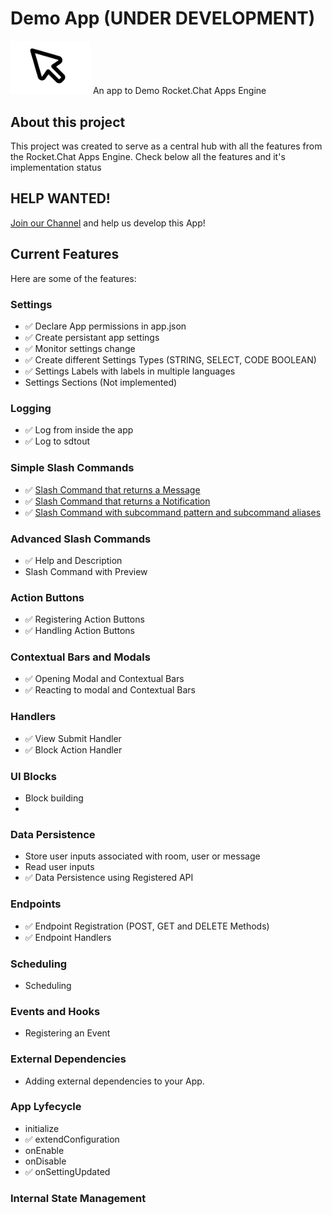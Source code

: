 # Demo App (UNDER DEVELOPMENT)
<img src="icon.png" width="128"/>
An app to Demo Rocket.Chat Apps Engine

## About this project
This project was created to serve as a central hub with all the features from the Rocket.Chat Apps Engine. Check below all the features and it's implementation status

## HELP WANTED!
[Join our Channel](https://open.rocket.chat/channel/Demo-App) and help us develop this App!


## Current Features
Here are some of the features:

### Settings
  - ✅ Declare App permissions in app.json
  - ✅ Create persistant app settings
  - ✅ Monitor settings change
  - ✅ Create different Settings Types (STRING, SELECT, CODE BOOLEAN)
  - ✅ Settings Labels with labels in multiple languages
  - Settings Sections (Not implemented)

### Logging
  - ✅ Log from inside the app
  - ✅ Log to sdtout

### Simple Slash Commands
  - ✅ [Slash Command that returns a Message](https://github.com/RocketChat/Rocket.Chat.Demo.App/wiki/Example-Slash-Command#message-example)
  - ✅ [Slash Command that returns a Notification](https://github.com/RocketChat/Rocket.Chat.Demo.App/wiki/Example-Slash-Command#notification-example)  
  - ✅ [Slash Command with subcommand pattern and subcommand aliases](https://github.com/RocketChat/Rocket.Chat.Demo.App/wiki/Example-Slash-Command#some-good-practices) 

### Advanced Slash Commands
  - ✅ Help and Description
  - Slash Command with Preview
### Action Buttons
  - ✅ Registering Action Buttons
  - ✅ Handling Action Buttons

### Contextual Bars and Modals
- ✅ Opening Modal and Contextual Bars
- ✅ Reacting to modal and Contextual Bars

### Handlers
- ✅ View Submit Handler
- ✅ Block Action Handler

### UI Blocks
  - Block building
  - 
### Data Persistence
- Store user inputs associated with room, user or message
- Read user inputs
- ✅ Data Persistence using Registered API

### Endpoints
- ✅ Endpoint Registration (POST, GET and DELETE Methods)
- ✅ Endpoint Handlers

### Scheduling
- Scheduling

### Events and Hooks
- Registering an Event

### External Dependencies
- Adding external dependencies to your App.

### App Lyfecycle
- initialize
- ✅ extendConfiguration
- onEnable
- onDisable
- ✅ onSettingUpdated

### Internal State Management
